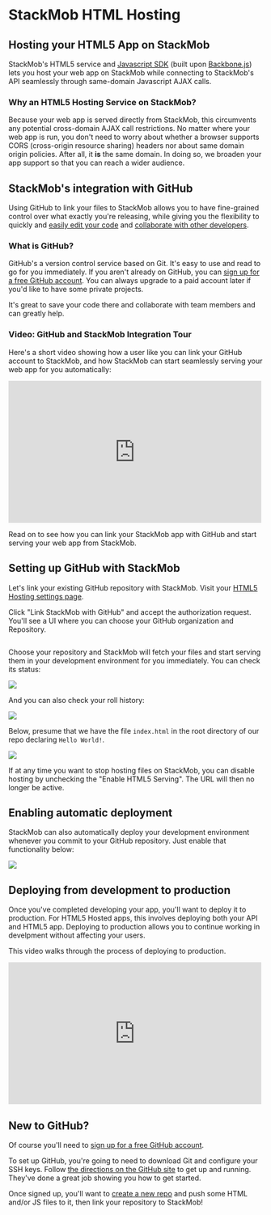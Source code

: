 StackMob HTML Hosting
=====================================

## Hosting your HTML5 App on StackMob

StackMob's HTML5 service and <a href="https://developer.stackmob.com/tutorials/js">Javascript SDK</a> (built upon <a href="http://documentcloud.github.com/backbone/" target="_blank">Backbone.js</a>) lets you host your web app on StackMob while connecting to StackMob's API seamlessly through same-domain Javascript AJAX calls.

### Why an HTML5 Hosting Service on StackMob?

Because your web app is served directly from StackMob, this circumvents any potential cross-domain AJAX call restrictions.  No matter where your web app is run, you don't need to worry about whether a browser supports CORS (cross-origin resource sharing) headers nor about same domain origin policies.  After all, it **is** the same domain.  In doing so, we broaden your app support so that you can reach a wider audience.

## StackMob's integration with GitHub

Using GitHub to link your files to StackMob allows you to have fine-grained control over what exactly you're releasing, while giving you the flexibility to quickly and <a href="https://github.com/features/hosting" target="_blank">easily edit your code</a> and <a href="https://github.com/features/projects" target="_blank">collaborate with other developers</a>.


### What is GitHub?

GitHub's a version control service based on Git. It's easy to use and read to go for you immediately.  If you aren't already on GitHub, you can <a href="https://github.com/signup/free" target="_blank">sign up for a free GitHub account</a>.  You can always upgrade to a paid account later if you'd like to have some private projects.

It's great to save your code there and collaborate with team members and can greatly help.


### Video: GitHub and StackMob Integration Tour

Here's a short video showing how a user like you can link your GitHub account to StackMob, and how StackMob can start seamlessly serving your web app for you automatically:

<p>
<iframe src="https://player.vimeo.com/video/69333500" width="500" height="281" frameborder="0" webkitAllowFullScreen mozallowfullscreen allowFullScreen></iframe>

<!--
<iframe width="560" height="315" src="//www.youtube.com/embed/2KlW_ynQMDQ" frameborder="0" allowfullscreen="allowfullscreen"></iframe>
-->

</p>




Read on to see how you can link your StackMob app with GitHub and start serving your web app from StackMob.

## Setting up GitHub with StackMob

Let's link your existing GitHub repository with StackMob.  Visit your <a href="https://dashboard.stackmob.com/module/html5/settings" target="_blank">HTML5 Hosting settings page</a>.

Click "Link StackMob with GitHub" and accept the authorization request.  You'll see a UI where you can choose your GitHub organization and Repository.

<p class="screenshot"><a href="https://dashboard.stackmob.com/module/html5/settings" target="_blank"><img src="//s3.amazonaws.com/static.stackmob.com/images/modules/html5/modules-html5-linked-account.png" alt=""/></a></p>

Choose your repository and StackMob will fetch your files and start serving them in your development environment for you immediately.  You can check its status:

<p class="screenshot"><a href="https://dashboard.stackmob.com/module/html5/settings" target="_blank"><img src="//s3.amazonaws.com/static.stackmob.com/images/modules/html5/modules-html5-status.png" /></a>
</p>

And you can also check your roll history:

<p class="screenshot"><a href="https://dashboard.stackmob.com/module/html5/deployment_history" target="_blank"><img src="//s3.amazonaws.com/static.stackmob.com/images/modules/html5/modules-html5-roll-history.png" /></a></p>

Below, presume that we have the file `index.html` in the root directory of our repo declaring `Hello World!`.

<p class="screenshot"><img src="//s3.amazonaws.com/static.stackmob.com/images/screenshots/overview/StackMob_HTML_helloworld1.png" /></p>

If at any time you want to stop hosting files on StackMob, you can disable hosting by unchecking the "Enable HTML5 Serving".  The URL will then no longer be active.

## Enabling automatic deployment

StackMob can also automatically deploy your development environment whenever you commit to your GitHub repository.  Just enable that functionality below:

<div class="screenshot"><a href="https://dashboard.stackmob.com/module/html5/settings" target="_blank"><img src="//s3.amazonaws.com/static.stackmob.com/images/modules/html5/modules-html5-service-hook.png" /></a>
</div>


## Deploying from development to production

Once you've completed developing your app, you'll want to deploy it to production.  For HTML5 Hosted apps, this involves deploying both your API and  HTML5 app.  Deploying to production allows you to continue working in develpment without affecting your users.

This video walks through the process of deploying to production.
<p>
<iframe src="http://player.vimeo.com/video/69334370" width="500" height="281" frameborder="0" webkitAllowFullScreen mozallowfullscreen allowFullScreen></iframe>
</p>

## New to GitHub?

Of course you'll need to <a href="https://github.com/signup/free" target="_blank">sign up for a free GitHub account</a>.

To set up GitHub, you're going to need to download Git and configure your SSH keys. Follow <a href="https://help.github.com/articles/set-up-git" target="_blank">the directions on the GitHub site</a> to get up and running.  They've done a great job showing you how to get started.

Once signed up, you'll want to <a href="https://help.github.com/articles/creating-a-new-repository" target="_blank">create a new repo</a> and push some HTML and/or JS files to it, then link your repository to StackMob!
